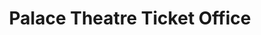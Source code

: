 ---
title: "Palace Theatre Ticket Office"
url: /manchester/palace-theatre-ticket-office/
shop: ticket
---